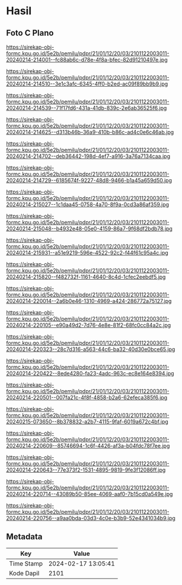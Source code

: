 # Hasil

## Foto C Plano

https://sirekap-obj-formc.kpu.go.id/5e2b/pemilu/pdpr/21/01/12/20/03/2101122003011-20240214-214001--fc88ab6c-d78e-4f8a-bfec-82d91210497e.jpg

https://sirekap-obj-formc.kpu.go.id/5e2b/pemilu/pdpr/21/01/12/20/03/2101122003011-20240214-214510--3e1c3afc-6345-4ff0-b2ed-ac09f89bb9b9.jpg

https://sirekap-obj-formc.kpu.go.id/5e2b/pemilu/pdpr/21/01/12/20/03/2101122003011-20240214-214539--71f17fd6-431a-41db-839c-2e6ab36525f6.jpg

https://sirekap-obj-formc.kpu.go.id/5e2b/pemilu/pdpr/21/01/12/20/03/2101122003011-20240214-214625--d313b46b-36a9-410b-b86c-ad4c0e6c46ab.jpg

https://sirekap-obj-formc.kpu.go.id/5e2b/pemilu/pdpr/21/01/12/20/03/2101122003011-20240214-214702--deb36442-198d-4ef7-a916-3a76a7134caa.jpg

https://sirekap-obj-formc.kpu.go.id/5e2b/pemilu/pdpr/21/01/12/20/03/2101122003011-20240214-214729--6185674f-9227-48d8-9466-b1a45a659d50.jpg

https://sirekap-obj-formc.kpu.go.id/5e2b/pemilu/pdpr/21/01/12/20/03/2101122003011-20240214-215027--1c1daa45-0758-4a70-8f9a-0cd3a86af359.jpg

https://sirekap-obj-formc.kpu.go.id/5e2b/pemilu/pdpr/21/01/12/20/03/2101122003011-20240214-215048--b4932e48-05e0-4159-86a7-9f68df2bdb78.jpg

https://sirekap-obj-formc.kpu.go.id/5e2b/pemilu/pdpr/21/01/12/20/03/2101122003011-20240214-215931--a51e9219-596e-4522-92c2-f44f61c95a4c.jpg

https://sirekap-obj-formc.kpu.go.id/5e2b/pemilu/pdpr/21/01/12/20/03/2101122003011-20240214-215820--f482732f-1161-4640-8c4d-1cfec2eebdf5.jpg

https://sirekap-obj-formc.kpu.go.id/5e2b/pemilu/pdpr/21/01/12/20/03/2101122003011-20240214-220014--2a6b0e46-1310-4969-a424-286772a75127.jpg

https://sirekap-obj-formc.kpu.go.id/5e2b/pemilu/pdpr/21/01/12/20/03/2101122003011-20240214-220105--e90a49d2-7d76-4e8e-81f2-68fc0cc84a2c.jpg

https://sirekap-obj-formc.kpu.go.id/5e2b/pemilu/pdpr/21/01/12/20/03/2101122003011-20240214-220323--28c7d316-a563-44c6-ba32-40d30e0bce65.jpg

https://sirekap-obj-formc.kpu.go.id/5e2b/pemilu/pdpr/21/01/12/20/03/2101122003011-20240214-220422--8ede4280-fa23-4adc-963c-ec8e164e8394.jpg

https://sirekap-obj-formc.kpu.go.id/5e2b/pemilu/pdpr/21/01/12/20/03/2101122003011-20240214-220501--007fa21c-4f8f-4858-b2a6-62efeca385f6.jpg

https://sirekap-obj-formc.kpu.go.id/5e2b/pemilu/pdpr/21/01/12/20/03/2101122003011-20240215-073650--8b378832-a2b7-4115-9faf-6019a672c4bf.jpg

https://sirekap-obj-formc.kpu.go.id/5e2b/pemilu/pdpr/21/01/12/20/03/2101122003011-20240214-220609--85746694-1c6f-4426-af3a-b04fdc78f7ee.jpg

https://sirekap-obj-formc.kpu.go.id/5e2b/pemilu/pdpr/21/01/12/20/03/2101122003011-20240214-220643--77e373f2-1531-4895-9819-9fe3f12086ff.jpg

https://sirekap-obj-formc.kpu.go.id/5e2b/pemilu/pdpr/21/01/12/20/03/2101122003011-20240214-220714--43089b50-85ee-4069-aaf0-7b15cd0a549e.jpg

https://sirekap-obj-formc.kpu.go.id/5e2b/pemilu/pdpr/21/01/12/20/03/2101122003011-20240214-220756--a9aa0bda-03d3-4c0e-b3b9-52e4341034b9.jpg


## Metadata

| Key        | Value               |
| ---------- | ------------------- |
| Time Stamp | 2024-02-17 13:05:41 |
| Kode Dapil | 2101                |




